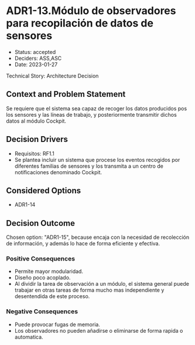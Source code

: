 # ADR1-13.Módulo de observadores para recopilación de datos de sensores

* Status: accepted
* Deciders: ASS,ASC
* Date: 2023-01-27

Technical Story: Architecture Decision

## Context and Problem Statement

Se requiere que el sistema sea capaz de recoger los datos producidos pos los sensores y las líneas de trabajo, y posteriormente transmitir dichos datos al módulo Cockpit.

## Decision Drivers

* Requisitos: RF1.1
* Se plantea incluir un sistema que procese los eventos recogidos por diferentes familias de sensores y los transmita a un centro de notificaciones denominado Cockpit.

## Considered Options

* ADR1-14

## Decision Outcome

Chosen option: "ADR1-15", because encaja con la necesidad de recolección de información, y además lo hace de forma eficiente y efectiva.

### Positive Consequences

* Permite mayor modularidad.
* Diseño poco acoplado.
* Al dividir la tarea de observación a un módulo, el sistema general puede trabajar en otras tareas de forma mucho mas independiente y desentendida de este proceso.

### Negative Consequences

* Puede provocar fugas de memoria.
* Los observadores no pueden añadirse o eliminarse de forma rapida o automatica.
